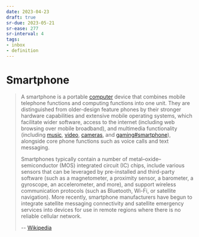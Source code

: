 ```yaml
---
date: 2023-04-23
draft: true
sr-due: 2023-05-21
sr-ease: 277
sr-interval: 4
tags:
- inbox
- definition
---
```


# Smartphone

> A smartphone is a portable [computer](./computer.md) device that
> combines mobile telephone functions and computing functions into one unit.
> They are distinguished from older-design feature phones by their stronger
> hardware capabilities and extensive mobile operating systems, which facilitate
> wider software, access to the internet (including web browsing over mobile
> broadband), and multimedia functionality (including
> [music](./my%20music.md), [video](./my%20videos.md),
> [cameras](./camera.md), and [gaming#smartphone](./my%20games.md)),
> alongside core phone functions such as voice calls and text messaging.
>
> Smartphones typically contain a number of metal–oxide–semiconductor (MOS)
> integrated circuit (IC) chips, include various sensors that can be leveraged
> by pre-installed and third-party software (such as a magnetometer, a proximity
> sensor, a barometer, a gyroscope, an accelerometer, and more), and support
> wireless communication protocols (such as Bluetooth, Wi-Fi, or satellite
> navigation). More recently, smartphone manufacturers have begun to integrate
> satellite messaging connectivity and satellite emergency services into devices
> for use in remote regions where there is no reliable cellular network.
>
> -- [Wikipedia](https://en.wikipedia.org/wiki/Smartphone)